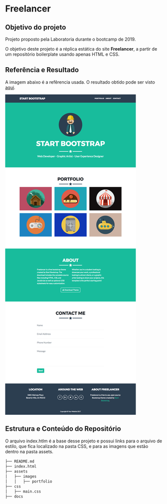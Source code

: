 # Freelancer

## Objetivo do projeto
Projeto proposto pela Laboratoria durante o bootcamp de 2019.

O objetivo deste projeto é a réplica estática do site **Freelancer**, a partir de um repositório boilerplate usando apenas HTML e CSS. 

## Referência e Resultado
A imagem abaixo é a refêrencia usada. O resultado obtido pode ser visto [aqui](https://anacamargo.github.io/freelancer/). 


![Imagem de Referência](https://github.com/anacamargo/freelancer/blob/master/docs/fullpage.png)


## Estrutura e Conteúdo do Repositório
O arquivo index.htlm é a base desse projeto e possui links para o arquivo de estilo, que fica localizado na pasta CSS, e para as imagens que estão dentro na pasta assets.

```
├── README.md
├── index.html
├── assets
│   ├── images
│   │   ├── portfolio
├── css
│   ├── main.css
├── docs
```
